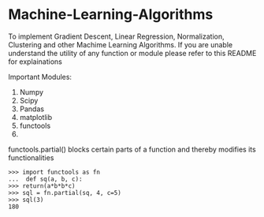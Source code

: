 # Machine-Learning-Algorithms
To implement Gradient Descent, Linear Regression, Normalization, Clustering and other Machime Learning Algorithms. 
If you are unable understand the utility of any function or module please refer to this README for explainations

Important Modules:
1. Numpy
2. Scipy
3. Pandas
4. matplotlib
5. functools
6. 

functools.partial() blocks certain parts of a function and thereby modifies its functionalities
``` 
>>> import functools as fn
...  def sq(a, b, c):
>>> return(a*b*b*c)
>>> sql = fn.partial(sq, 4, c=5)
>>> sql(3)
180
```



